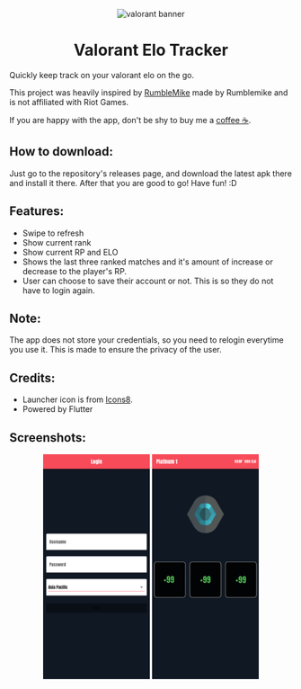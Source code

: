 <p align="center"> 
    <img src="https://www.thesportsgeek.com/wp-content/uploads/2020/06/valorant-banner-new-image-2.jpg" alt="valorant banner"/></p>

<h1 align="center"> 
    Valorant Elo Tracker</h1>

Quickly keep track on your valorant elo on the go.

This project was heavily inspired by [RumbleMike](https://github.com/RumbleMike/ValorantStreamOverlay) made by Rumblemike and is not affiliated with Riot Games.

If you are happy with the app, don't be shy to buy me a [coffee ☕](https://www.paypal.com/donate?hosted_button_id=KDSUQP9KGTVGG).

## How to download:

Just go to the repository's releases page, and download the latest apk there and install it there. After that you are good to go! Have fun! :D

## Features:

- Swipe to refresh
- Show current rank
- Show current RP and ELO
- Shows the last three ranked matches and it's amount of increase or decrease to the player's RP.
- User can choose to save their account or not. This is so they do not have to login again.

## Note:

The app does not store your credentials, so you need to relogin everytime you use it. This is made to ensure the privacy of the user.

## Credits:

- Launcher icon is from [Icons8](https://icons8.com/icon/GHv5stFlLLcA/valorant).
- Powered by Flutter

## Screenshots:

<p align="center"> 
    <img src="https://raw.githubusercontent.com/Pipaolo/Valorant-Elo-Checker/main/screenshot_1.png" width="190" alt="valorant banner"/>  
    <img src="https://raw.githubusercontent.com/Pipaolo/Valorant-Elo-Checker/main/screenshot_2.png" width="190" alt="valorant banner"/></p>
